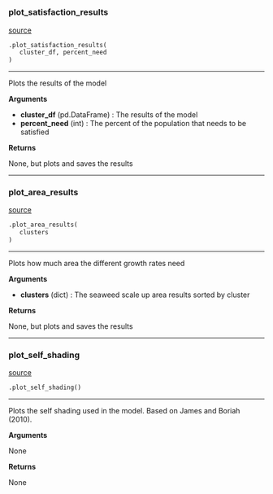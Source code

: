 #


### plot_satisfaction_results
[source](https://github.com/allfed/Seaweed-Upscaling-Model/blob/master/src/plotter.py/#L14)
```python
.plot_satisfaction_results(
   cluster_df, percent_need
)
```

---
Plots the results of the model

**Arguments**

* **cluster_df** (pd.DataFrame) : The results of the model
* **percent_need** (int) : The percent of the population that needs to be satisfied


**Returns**

None, but plots and saves the results

----


### plot_area_results
[source](https://github.com/allfed/Seaweed-Upscaling-Model/blob/master/src/plotter.py/#L69)

```python
.plot_area_results(
   clusters
)
```

---
Plots how much area the different growth rates need

**Arguments**

* **clusters** (dict) : The seaweed scale up area results sorted by cluster


**Returns**

None, but plots and saves the results

----


### plot_self_shading
[source](https://github.com/allfed/Seaweed-Upscaling-Model/blob/master/src/plotter.py/#L93)
```python
.plot_self_shading()
```

---
Plots the self shading used in the model. Based on James and Boriah (2010).

**Arguments**

None

**Returns**

None
